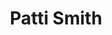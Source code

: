 ---
title: "Patti Smith"
summary: "Patricia Lee Smith is an American singer, songwriter, poet, painter, and author who became an influential component of the New York City punk rock movement with her 1975 debut album Horses.Called the \"punk poet laureate\", Smith fused rock and poetry in her work. Her most widely known song, \"Because the Night\", co-written with Bruce Springsteen, reached number 13 on the Billboard Hot 100 chart in 1978 and number five on the UK Singles Chart. In 2005, Smith was named a Commander of the Ordre des Arts et des Lettres by the French Ministry of Culture. In 2007, she was inducted into the Rock and Roll Hall of Fame.In November 2010, Smith won the National Book Award for her memoir Just Kids. The book fulfilled a promise she made to her former long-time partner Robert Mapplethorpe. She is ranked 47th on Rolling Stone magazine's 100 Greatest Artists of All Time, which was published in 2010 and was also a recipient of the 2011 Polar Music Prize."
slug: "patti-smith"
image: "patti-smith.jpg"
apple_music_artist_url: "https://music.apple.com/gb/artist/patti-smith/13762"
wikipedia_url: "https://en.wikipedia.org/wiki/Patti_Smith"
---